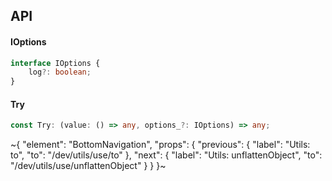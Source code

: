 

## API

#### IOptions

```ts
interface IOptions {
    log?: boolean;
}
```

#### Try

```ts
const Try: (value: () => any, options_?: IOptions) => any;
```


~{
  "element": "BottomNavigation",
  "props": {
    "previous": {
      "label": "Utils: to",
      "to": "/dev/utils/use/to"
    },
    "next": {
      "label": "Utils: unflattenObject",
      "to": "/dev/utils/use/unflattenObject"
    }
  }
}~
